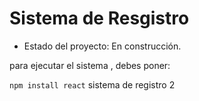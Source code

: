<h1> Sistema de Resgistro </h1>

- Estado del proyecto: En construcción.

para ejecutar el sistema , debes poner: 

```npm install react```
sistema de registro 2 
